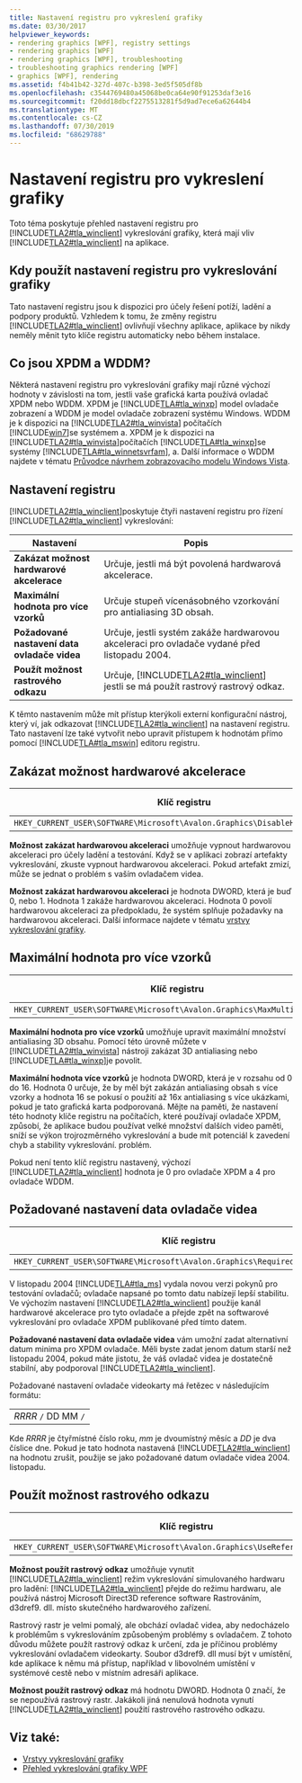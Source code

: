 ```yaml
---
title: Nastavení registru pro vykreslení grafiky
ms.date: 03/30/2017
helpviewer_keywords:
- rendering graphics [WPF], registry settings
- rendering graphics [WPF]
- rendering graphics [WPF], troubleshooting
- troubleshooting graphics rendering [WPF]
- graphics [WPF], rendering
ms.assetid: f4b41b42-327d-407c-b398-3ed5f505df8b
ms.openlocfilehash: c3544769480a45068be0ca64e90f91253daf3e16
ms.sourcegitcommit: f20dd18dbcf2275513281f5d9ad7ece6a62644b4
ms.translationtype: MT
ms.contentlocale: cs-CZ
ms.lasthandoff: 07/30/2019
ms.locfileid: "68629788"
---
```

# <a name="graphics-rendering-registry-settings"></a>Nastavení registru pro vykreslení grafiky
Toto téma poskytuje přehled nastavení registru pro [!INCLUDE[TLA2#tla_winclient](../../../../includes/tla2sharptla-winclient-md.md)] vykreslování grafiky, která mají vliv [!INCLUDE[TLA2#tla_winclient](../../../../includes/tla2sharptla-winclient-md.md)] na aplikace.  

<a name="overview"></a>   
## <a name="when-to-use-graphics-rendering-registry-settings"></a>Kdy použít nastavení registru pro vykreslování grafiky  
 Tato nastavení registru jsou k dispozici pro účely řešení potíží, ladění a podpory produktů. Vzhledem k tomu, že změny registru [!INCLUDE[TLA2#tla_winclient](../../../../includes/tla2sharptla-winclient-md.md)] ovlivňují všechny aplikace, aplikace by nikdy neměly měnit tyto klíče registru automaticky nebo během instalace.  
  
<a name="xpdmandwddm"></a>   
## <a name="what-are-xpdm-and-wddm"></a>Co jsou XPDM a WDDM?  
 Některá nastavení registru pro vykreslování grafiky mají různé výchozí hodnoty v závislosti na tom, jestli vaše grafická karta používá ovladač XPDM nebo WDDM. XPDM je [!INCLUDE[TLA#tla_winxp](../../../../includes/tlasharptla-winxp-md.md)] model ovladače zobrazení a WDDM je model ovladače zobrazení systému Windows. WDDM je k dispozici na [!INCLUDE[TLA2#tla_winvista](../../../../includes/tla2sharptla-winvista-md.md)] počítačích [!INCLUDE[win7](../../../../includes/win7-md.md)]se systémem a. XPDM je k dispozici na [!INCLUDE[TLA2#tla_winvista](../../../../includes/tla2sharptla-winvista-md.md)]počítačích [!INCLUDE[TLA#tla_winxp](../../../../includes/tlasharptla-winxp-md.md)]se systémy [!INCLUDE[TLA#tla_winnetsvrfam](../../../../includes/tlasharptla-winnetsvrfam-md.md)], a. Další informace o WDDM najdete v tématu [Průvodce návrhem zobrazovacího modelu Windows Vista](https://go.microsoft.com/fwlink/?LinkId=178394).  
  
<a name="registry_settings"></a>   
## <a name="registry-settings"></a>Nastavení registru  
 [!INCLUDE[TLA2#tla_winclient](../../../../includes/tla2sharptla-winclient-md.md)]poskytuje čtyři nastavení registru pro řízení [!INCLUDE[TLA2#tla_winclient](../../../../includes/tla2sharptla-winclient-md.md)] vykreslování:  
  
|Nastavení|Popis|  
|-------------|-----------------|  
|**Zakázat možnost hardwarové akcelerace**|Určuje, jestli má být povolená hardwarová akcelerace.|  
|**Maximální hodnota pro více vzorků**|Určuje stupeň vícenásobného vzorkování pro antialiasing 3D obsah.|  
|**Požadované nastavení data ovladače videa**|Určuje, jestli systém zakáže hardwarovou akceleraci pro ovladače vydané před listopadu 2004.|  
|**Použít možnost rastrového odkazu**|Určuje, [!INCLUDE[TLA2#tla_winclient](../../../../includes/tla2sharptla-winclient-md.md)] jestli se má použít rastrový rastrový odkaz.|  
  
 K těmto nastavením může mít přístup kterýkoli externí konfigurační nástroj, který ví, jak odkazovat [!INCLUDE[TLA2#tla_winclient](../../../../includes/tla2sharptla-winclient-md.md)] na nastavení registru. Tato nastavení lze také vytvořit nebo upravit přístupem k hodnotám přímo pomocí [!INCLUDE[TLA#tla_mswin](../../../../includes/tlasharptla-mswin-md.md)] editoru registru.  
  
<a name="disablehardwareacceleration"></a>   
## <a name="disable-hardware-acceleration-option"></a>Zakázat možnost hardwarové akcelerace  
  
|Klíč registru|Typ hodnoty|  
|------------------|----------------|  
|`HKEY_CURRENT_USER\SOFTWARE\Microsoft\Avalon.Graphics\DisableHWAcceleration`|DWORD|  
  
 **Možnost zakázat hardwarovou akceleraci** umožňuje vypnout hardwarovou akceleraci pro účely ladění a testování. Když se v aplikaci zobrazí artefakty vykreslování, zkuste vypnout hardwarovou akceleraci. Pokud artefakt zmizí, může se jednat o problém s vaším ovladačem videa.  
  
 **Možnost zakázat hardwarovou akceleraci** je hodnota DWORD, která je buď 0, nebo 1. Hodnota 1 zakáže hardwarovou akceleraci. Hodnota 0 povolí hardwarovou akceleraci za předpokladu, že systém splňuje požadavky na hardwarovou akceleraci. Další informace najdete v tématu [vrstvy vykreslování grafiky](../advanced/graphics-rendering-tiers.md).  
  
<a name="maxmultisample"></a>   
## <a name="maximum-multisample-value"></a>Maximální hodnota pro více vzorků  
  
|Klíč registru|Typ hodnoty|  
|------------------|----------------|  
|`HKEY_CURRENT_USER\SOFTWARE\Microsoft\Avalon.Graphics\MaxMultisampleType`|DWORD|  
  
 **Maximální hodnota pro více vzorků** umožňuje upravit maximální množství antialiasing 3D obsahu. Pomocí této úrovně můžete v [!INCLUDE[TLA2#tla_winvista](../../../../includes/tla2sharptla-winvista-md.md)] nástroji zakázat 3D antialiasing nebo [!INCLUDE[TLA#tla_winxp](../../../../includes/tlasharptla-winxp-md.md)]je povolit.  
  
 **Maximální hodnota více vzorků** je hodnota DWORD, která je v rozsahu od 0 do 16. Hodnota 0 určuje, že by měl být zakázán antialiasing obsah s více vzorky a hodnota 16 se pokusí o použití až 16x antialiasing s více ukázkami, pokud je tato grafická karta podporovaná. Mějte na paměti, že nastavení této hodnoty klíče registru na počítačích, které používají ovladače XPDM, způsobí, že aplikace budou používat velké množství dalších video paměti, sníží se výkon trojrozměrného vykreslování a bude mít potenciál k zavedení chyb a stability vykreslování. problém.  
  
 Pokud není tento klíč registru nastavený, výchozí [!INCLUDE[TLA2#tla_winclient](../../../../includes/tla2sharptla-winclient-md.md)] hodnota je 0 pro ovladače XPDM a 4 pro ovladače WDDM.  
  
<a name="requiredvideodriverdatesetting"></a>   
## <a name="required-video-driver-date-setting"></a>Požadované nastavení data ovladače videa  
  
|Klíč registru|Typ hodnoty|  
|------------------|----------------|  
|`HKEY_CURRENT_USER\SOFTWARE\Microsoft\Avalon.Graphics\RequiredVideoDriverDate`|String|  
  
 V listopadu 2004 [!INCLUDE[TLA#tla_ms](../../../../includes/tlasharptla-ms-md.md)] vydala novou verzi pokynů pro testování ovladačů; ovladače napsané po tomto datu nabízejí lepší stabilitu. Ve výchozím nastavení [!INCLUDE[TLA2#tla_winclient](../../../../includes/tla2sharptla-winclient-md.md)] použije kanál hardwarové akcelerace pro tyto ovladače a přejde zpět na softwarové vykreslování pro ovladače XPDM publikované před tímto datem.  
  
 **Požadované nastavení data ovladače videa** vám umožní zadat alternativní datum minima pro XPDM ovladače. Měli byste zadat jenom datum starší než listopadu 2004, pokud máte jistotu, že váš ovladač videa je dostatečně stabilní, aby podporoval [!INCLUDE[TLA2#tla_winclient](../../../../includes/tla2sharptla-winclient-md.md)].  
  
 Požadované nastavení ovladače videokarty má řetězec v následujícím formátu:  
  
| |  
|-|  
|*RRRR* `/` DD MM `/`|  
  
 Kde *RRRR* je čtyřmístné číslo roku, *mm* je dvoumístný měsíc a *DD* je dva číslice dne. Pokud je tato hodnota nastavená [!INCLUDE[TLA2#tla_winclient](../../../../includes/tla2sharptla-winclient-md.md)] na hodnotu zrušit, použije se jako požadované datum ovladače videa 2004. listopadu.  
  
<a name="usereferencerasterizeroption"></a>   
## <a name="use-reference-rasterizer-option"></a>Použít možnost rastrového odkazu  
  
|Klíč registru|Typ hodnoty|  
|------------------|----------------|  
|`HKEY_CURRENT_USER\SOFTWARE\Microsoft\Avalon.Graphics\UseReferenceRasterizer`|DWORD|  
  
 **Možnost použít rastrový odkaz** umožňuje vynutit [!INCLUDE[TLA2#tla_winclient](../../../../includes/tla2sharptla-winclient-md.md)] režim vykreslování simulovaného hardwaru pro ladění: [!INCLUDE[TLA2#tla_winclient](../../../../includes/tla2sharptla-winclient-md.md)] přejde do režimu hardwaru, ale používá nástroj Microsoft Direct3D reference software Rastrováním, d3dref9. dll. místo skutečného hardwarového zařízení.  
  
 Rastrový rastr je velmi pomalý, ale obchází ovladač videa, aby nedocházelo k problémům s vykreslováním způsobeným problémy s ovladačem. Z tohoto důvodu můžete použít rastrový odkaz k určení, zda je příčinou problémy vykreslování ovladačem videokarty. Soubor d3dref9. dll musí být v umístění, kde aplikace k němu má přístup, například v libovolném umístění v systémové cestě nebo v místním adresáři aplikace.  
  
 **Možnost použít rastrový odkaz** má hodnotu DWORD. Hodnota 0 značí, že se nepoužívá rastrový rastr. Jakákoli jiná nenulová hodnota vynutí [!INCLUDE[TLA2#tla_winclient](../../../../includes/tla2sharptla-winclient-md.md)] použití rastrového rastrového odkazu.  
  
## <a name="see-also"></a>Viz také:

- [Vrstvy vykreslování grafiky](../advanced/graphics-rendering-tiers.md)
- [Přehled vykreslování grafiky WPF](wpf-graphics-rendering-overview.md)
